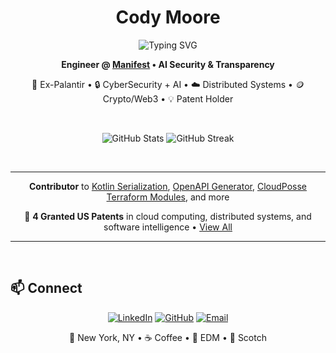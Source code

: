 <div align="center">

# Cody Moore

<img src="https://readme-typing-svg.demolab.com?font=Fira+Code&size=22&pause=1000&color=2AA198&center=true&vCenter=true&width=600&lines=Software+Engineer;Ex-Palantir+Engineer;AI+Risk+%26+Security+Platform+Builder;Open+Source+Contributor;Distributed+Systems+Architect;Go/TypeScript/Kotlin/Rust+Enthusiast;Database+%26+Infrastructure+Admin;DevOps+%26+Platform+Engineer;Building+AI+Transparency+Tools" alt="Typing SVG" />

**Engineer @ [Manifest](https://www.manifestcyber.com/) • AI Security & Transparency**

🦅 Ex-Palantir • 🔒 CyberSecurity + AI • ☁️ Distributed Systems • 🪙 Crypto/Web3 • 💡 Patent Holder

<br/>

![GitHub Stats](https://github-readme-stats.vercel.app/api?username=dotCipher&show_icons=true&theme=solarized-dark&hide_border=true&bg_color=002b36&title_color=2aa198&icon_color=2aa198&text_color=839496&include_all_commits=true&count_private=true)
![GitHub Streak](https://streak-stats.demolab.com/?user=dotCipher&theme=solarized-dark&hide_border=true&background=002b36&ring=2aa198&fire=2aa198&currStreakLabel=2aa198&sideLabels=839496&dates=839496&currStreakNum=839496&sideNums=839496)

</div>

<br/>

---

<div align="center">

**Contributor** to [Kotlin Serialization](https://github.com/Kotlin/kotlinx.serialization), [OpenAPI Generator](https://github.com/OpenAPITools/openapi-generator), [CloudPosse Terraform Modules](https://github.com/cloudposse), and more

💼 **4 Granted US Patents** in cloud computing, distributed systems, and software intelligence • [View All](https://patents.google.com/?inventor=Cody+Moore)

</div>

---

<br/>

## 📫 Connect

<div align="center">

[![LinkedIn](https://img.shields.io/badge/LinkedIn-268bd2?style=for-the-badge&logo=linkedin&logoColor=fdf6e3)](https://www.linkedin.com/in/cody-j-moore/)
[![GitHub](https://img.shields.io/badge/GitHub-073642?style=for-the-badge&logo=github&logoColor=839496)](https://github.com/dotCipher)
[![Email](https://img.shields.io/badge/Email-dc322f?style=for-the-badge&logo=gmail&logoColor=fdf6e3)](mailto:cody.moore101@gmail.com)

📍 New York, NY • ☕ Coffee • 🎵 EDM • 🥃 Scotch

</div>
